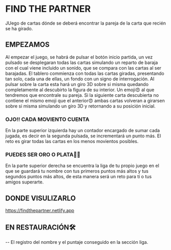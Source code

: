 # FIND THE PARTNER
JUego de cartas dónde se deberá encontrar la pareja de la carta que recién se ha girado.

## EMPEZAMOS
Al empezar el juego, se habrá de pulsar  el botón inicio partida, un vez pulsado se desplegaran todas las cartas simulando un reparto de baraja con
el cual viene incluido un sonido, que se compara con las cartas al ser barajadas.
El tablero commienza con todas las cartas giradas, presentando tan solo, cada una de ellas, un fondo con un signo de interrogación.
Al pulsar sobre la carta esta hará un giro 3D sobre si misma quedando completamente al descubirto la figura de su interior. Un emoji😍 al que tendremos
que encontrale su pareja.
Si la siguiente carta descubierta no contiene el mismo emoji que el anterior😍 ambas cartas volveran a girarsen sobre si misma simulando un giro 3D 
y retornando a su posición inicial.

### OJO!! CADA MOVIENTO CUENTA
En la parte superior izquierda hay un contador encargado de sumar cada jugada, es decir en la segunda pulsada, se incrementará un punto más.
El reto es girar todas las cartas en los menos movientos posibles.

### PUEDES SER ORO O PLATA🥇🥈
En la parte superior derecha se encuentra la liga de tu propio juego en el que se guardará tu nombre con tus primeros puntos más altos y tus segundos puntos
más altos, de esta manera será un reto para tí o tus amigos superarte.

## DONDE VISULIZARLO
https://findthepartner.netlify.app

## EN RESTAURACIÓN🛠️
-- El registro del nombre y el puntaje conseguido en la sección liga.

